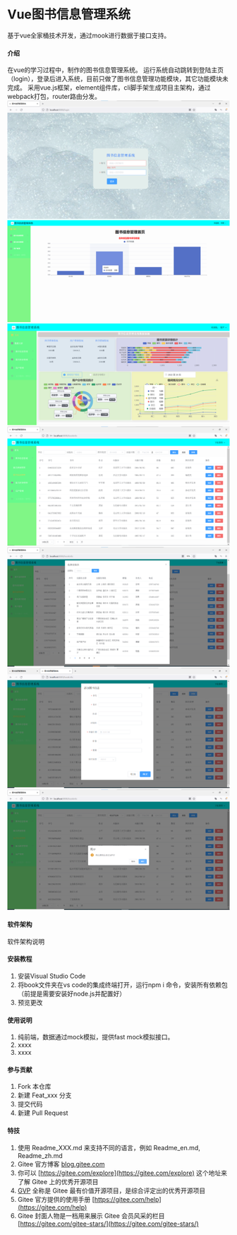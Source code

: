 # Vue图书信息管理系统
基于vue全家桶技术开发，通过mook进行数据于接口支持。


#### 介绍
在vue的学习过程中，制作的图书信息管理系统。
运行系统自动跳转到登陆主页（login），登录后进入系统，目前只做了图书信息管理功能模块，其它功能模块未完成。
采用vue.js框架，element组件库，cli脚手架生成项目主架构，通过webpack打包，router路由分发。
![输入图片说明](public/%E7%B3%BB%E7%BB%9F%E6%95%88%E6%9E%9C/login.png)
![输入图片说明](public/%E7%B3%BB%E7%BB%9F%E6%95%88%E6%9E%9C/index.png)
![输入图片说明](public/%E7%B3%BB%E7%BB%9F%E6%95%88%E6%9E%9C/%E6%95%B0%E6%8D%AE%E7%9C%8B%E6%9D%BF2.png)
![输入图片说明](public/%E7%B3%BB%E7%BB%9F%E6%95%88%E6%9E%9C/%E5%9B%BE%E4%B9%A6%E4%BF%A1%E6%81%AF%E9%A1%B5%E9%9D%A2.png)
![输入图片说明](public/%E7%B3%BB%E7%BB%9F%E6%95%88%E6%9E%9C/%E5%87%BA%E7%89%88%E7%A4%BE%E4%BF%A1%E6%81%AF%E5%AD%90%E7%BB%84%E4%BB%B6.png)
![输入图片说明](public/%E7%B3%BB%E7%BB%9F%E6%95%88%E6%9E%9C/%E5%A2%9E%E5%8A%A0%E4%BF%A1%E6%81%AF.png)
![输入图片说明](public/%E7%B3%BB%E7%BB%9F%E6%95%88%E6%9E%9C/%E5%88%A0%E9%99%A4%E4%BF%A1%E6%81%AF.png)
#### 软件架构
软件架构说明


#### 安装教程

1.  安装Visual Studio Code
2.  将book文件夹在vs code的集成终端打开，运行npm i 命令，安装所有依赖包（前提是需要安装好node.js并配置好）
3.  预览更改

#### 使用说明

1.  纯前端，数据通过mock模拟，提供fast mock模拟接口。
2.  xxxx
3.  xxxx

#### 参与贡献

1.  Fork 本仓库
2.  新建 Feat_xxx 分支
3.  提交代码
4.  新建 Pull Request


#### 特技

1.  使用 Readme\_XXX.md 来支持不同的语言，例如 Readme\_en.md, Readme\_zh.md
2.  Gitee 官方博客 [blog.gitee.com](https://blog.gitee.com)
3.  你可以 [https://gitee.com/explore](https://gitee.com/explore) 这个地址来了解 Gitee 上的优秀开源项目
4.  [GVP](https://gitee.com/gvp) 全称是 Gitee 最有价值开源项目，是综合评定出的优秀开源项目
5.  Gitee 官方提供的使用手册 [https://gitee.com/help](https://gitee.com/help)
6.  Gitee 封面人物是一档用来展示 Gitee 会员风采的栏目 [https://gitee.com/gitee-stars/](https://gitee.com/gitee-stars/)
